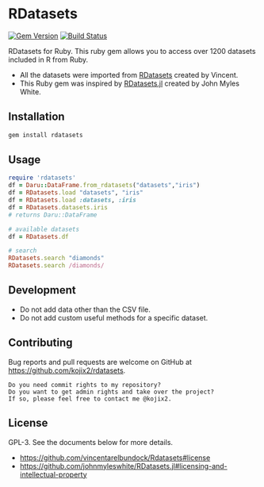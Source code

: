 # RDatasets
[![Gem Version](https://badge.fury.io/rb/rdatasets.svg)](https://badge.fury.io/rb/rdatasets)
[![Build Status](https://github.com/kojix2/RDatasets/workflows/test/badge.svg)](https://github.com/kojix2/RDatasets/actions)

RDatasets for Ruby.
This ruby gem allows you to access over 1200 datasets included in R from Ruby.

- All the datasets were imported from [RDatasets](https://github.com/vincentarelbundock/Rdatasets) created by Vincent.
- This Ruby gem was inspired by [RDatasets.jl](https://github.com/johnmyleswhite/RDatasets.jl) created by John Myles White.

## Installation

```bash
gem install rdatasets
```

## Usage

```ruby
require 'rdatasets'
df = Daru::DataFrame.from_rdatasets("datasets","iris")
df = RDatasets.load "datasets", "iris"
df = RDatasets.load :datasets, :iris
df = RDatasets.datasets.iris
# returns Daru::DataFrame

# available datasets
df = RDatasets.df

# search
RDatasets.search "diamonds"
RDatasets.search /diamonds/
```

## Development
- Do not add data other than the CSV file.
- Do not add custom useful methods for a specific dataset.

## Contributing
Bug reports and pull requests are welcome on GitHub at https://github.com/kojix2/rdatasets.

    Do you need commit rights to my repository?
    Do you want to get admin rights and take over the project?
    If so, please feel free to contact me @kojix2.

## License
GPL-3. See the documents below for more details.
- https://github.com/vincentarelbundock/Rdatasets#license
- https://github.com/johnmyleswhite/RDatasets.jl#licensing-and-intellectual-property
